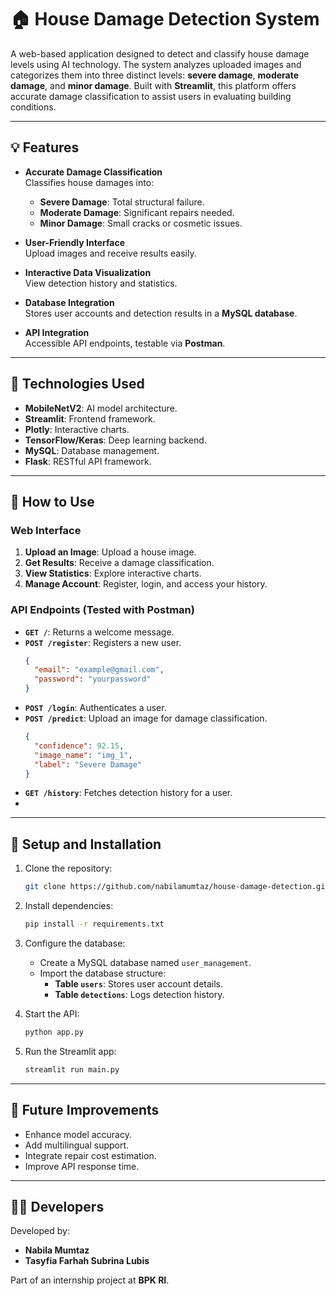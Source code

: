 # 🏠 House Damage Detection System

A web-based application designed to detect and classify house damage levels using AI technology. The system analyzes uploaded images and categorizes them into three distinct levels: **severe damage**, **moderate damage**, and **minor damage**. Built with **Streamlit**, this platform offers accurate damage classification to assist users in evaluating building conditions.

---

## 💡 Features

- **Accurate Damage Classification**  
  Classifies house damages into:  
  - **Severe Damage**: Total structural failure.  
  - **Moderate Damage**: Significant repairs needed.  
  - **Minor Damage**: Small cracks or cosmetic issues.  

- **User-Friendly Interface**  
  Upload images and receive results easily.

- **Interactive Data Visualization**  
  View detection history and statistics.

- **Database Integration**  
  Stores user accounts and detection results in a **MySQL database**.

- **API Integration**  
  Accessible API endpoints, testable via **Postman**.

---

## 🔧 Technologies Used

- **MobileNetV2**: AI model architecture.
- **Streamlit**: Frontend framework.
- **Plotly**: Interactive charts.
- **TensorFlow/Keras**: Deep learning backend.
- **MySQL**: Database management.
- **Flask**: RESTful API framework.

---

## 🚀 How to Use

### Web Interface
1. **Upload an Image**: Upload a house image.
2. **Get Results**: Receive a damage classification.
3. **View Statistics**: Explore interactive charts.
4. **Manage Account**: Register, login, and access your history.

### API Endpoints (Tested with Postman)

- **`GET /`**: Returns a welcome message.
- **`POST /register`**: Registers a new user.
  ```json
  {
    "email": "example@gmail.com",
    "password": "yourpassword"
  }
  ```
- **`POST /login`**: Authenticates a user.
- **`POST /predict`**: Upload an image for damage classification.
  ```json
  {
    "confidence": 92.15,
    "image_name": "img_1",
    "label": "Severe Damage"
  }
  ```
- **`GET /history`**: Fetches detection history for a user.
- 
---

## 🔧 Setup and Installation

1. Clone the repository:  
   ```bash
   git clone https://github.com/nabilamumtaz/house-damage-detection.git
   ```

2. Install dependencies:  
   ```bash
   pip install -r requirements.txt
   ```

3. Configure the database:
   - Create a MySQL database named `user_management`.
   - Import the database structure:
     - **Table `users`**: Stores user account details.
     - **Table `detections`**: Logs detection history.

4. Start the API:
   ```bash
   python app.py
   ```

5. Run the Streamlit app:
   ```bash
   streamlit run main.py
   ```

---

## 🔁 Future Improvements

- Enhance model accuracy.
- Add multilingual support.
- Integrate repair cost estimation.
- Improve API response time.

---

## 👩‍💻 Developers

Developed by:  
- **Nabila Mumtaz**  
- **Tasyfia Farhah Subrina Lubis**  

Part of an internship project at **BPK RI**.
